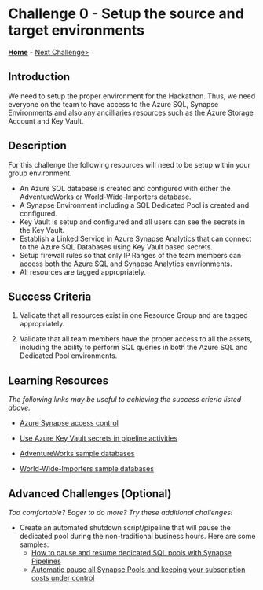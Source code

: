 # Challenge 0 - Setup the source and target environments

**[Home](../README.md)** - [Next Challenge>](Challenge-01.md)

## Introduction

We need to setup the proper environment for the Hackathon.  Thus, we need everyone on the team to have access to the Azure SQL, Synapse Environments and also any ancilliaries resources such as the Azure Storage Account and Key Vault.  

## Description

For this challenge the following resources will need to be setup within your group environment.

- An Azure SQL database is created and configured with either the AdventureWorks or World-Wide-Importers database.
- A Synapse Environment including a SQL Dedicated Pool is created and configured.
- Key Vault is setup and configured and all users can see the secrets in the Key Vault.
- Establish a Linked Service in Azure Synapse Analytics that can connect to the Azure SQL Databases using Key Vault based secrets.
- Setup firewall rules so that only IP Ranges of the team members can access both the Azure SQL and Synapse Analytics envrionments.
- All resources are tagged appropriately. 

## Success Criteria

1. Validate that all resources exist in one Resource Group and are tagged appropriately.  

2. Validate that all team members have the proper access to all the assets, including the ability to perform SQL queries in both the Azure SQL and Dedicated Pool environments.


## Learning Resources

*The following links may be useful to achieving the success crieria listed above.*

- [Azure Synapse access control](https://docs.microsoft.com/en-us/azure/synapse-analytics/security/synapse-workspace-access-control-overview) 

- [Use Azure Key Vault secrets in pipeline activities](https://docs.microsoft.com/en-us/azure/data-factory/how-to-use-azure-key-vault-secrets-pipeline-activities)

- [AdventureWorks sample databases](https://docs.microsoft.com/en-us/sql/samples/adventureworks-install-configure?view=sql-server-ver15&tabs=ssms)

- [World-Wide-Importers sample databases](https://github.com/microsoft/sql-server-samples/tree/master/samples/databases/wide-world-importers)


## Advanced Challenges (Optional)

*Too comfortable?  Eager to do more?  Try these additional challenges!*

- Create an automated shutdown script/pipeline that will pause the dedicated pool during the non-traditional business hours.  Here are some samples:
   - [How to pause and resume dedicated SQL pools with Synapse Pipelines](https://docs.microsoft.com/en-us/azure/synapse-analytics/sql/how-to-pause-resume-pipelines)
   - [Automatic pause all Synapse Pools and keeping your subscription costs under control](https://www.drware.com/automatic-pause-all-synapse-pools-and-keeping-your-subscription-costs-under-control/)